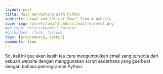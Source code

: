 ```yaml
---
layout: post
title: Mail Harvesting With Python
subtitle: Crawl and Collect Email From A Website 
cover-img: /assets/img/thumbnail/mail-harvest.png
#gh-repo: relarizky/mail-harvest
#gh-badges: [fork, follow]
tags: [programming, python]
comments: true
---
```


So, kali ini gue akan kasih tau cara mengumpulkan email yang tersedia dari sebuah website dengan menggunakan script sederhana yang gue buat dengan bahasa pemrograman Python.
